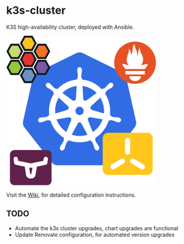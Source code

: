 # k3s-cluster

K3S high-availability cluster, deployed with Ansible.

<img src="docs/static/images/logo-services.svg" width="400" height="400" alt="K3S high-availability cluster, deployed with Ansible." />

Visit the [Wiki](https://axivo.github.io/k3s-cluster), for detailed configuration instructions.

## TODO

- Automate the k3s cluster upgrades, chart upgrades are functional
- Update Renovate configuration, for automated version upgrades

